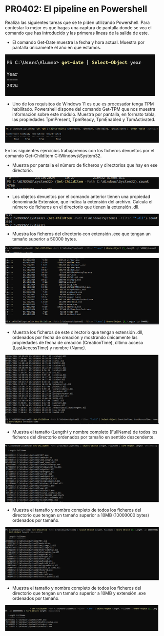 # PR0402: El pipeline en Powershell
Realiza las siguientes tareas que se te piden utilizando Powershell. Para contestar lo mejor es que hagas una captura de pantalla donde se vea el comando que has introducido y las primeras líneas de la salida de este.

- El comando Get-Date muestra la fecha y hora actual. Muestra por pantalla únicamente el año en que estamos.

![alt text](image.png)

- Uno de los requisitos de Windows 11 es que es procesador tenga TPM habilitado. Powershell dispone del comando Get-TPM que nos muestra información sobre este módulo. Muestra por pantalla, en formato tabla, las propiedades TpmPresent, TpmReady, TpmEnabled y TpmActivated.

![alt text](image-1.png)

En los siguientes ejercicios trabajaremos con los ficheros devueltos por el comando Get-ChildItem C:\Windows\System32.

- Muestra por pantalla el número de ficheros y directorios que hay en ese directorio.

![alt text](image-2.png)

- Los objetos devueltos por el comando anterior tienen una propiedad denominada Extension, que indica la extensión del archivo. Calcula el número de ficheros en el directorio que tienen la extensión .dll.

![alt text](image-3.png)

- Muestra los ficheros del directorio con extensión .exe que tengan un tamaño superior a 50000 bytes.

![alt text](image-4.png)

![alt text](image-5.png)

- Muestra los ficheros de este directorio que tengan extensión .dll, ordenados por fecha de creación y mostrando únicamente las propiedades de fecha de creación (CreationTime), último acceso (LastAccessTime) y nombre (Name).

![alt text](image-6.png)

- Muestra el tamaño (Length) y nombre completo (FullName) de todos los ficheros del directorio ordenados por tamaño en sentido descendente.

![alt text](image-7.png)

- Muestra el tamaño y nombre completo de todos los ficheros del directorio que tengan un tamaño superior a 10MB (10000000 bytes) ordenados por tamaño.

![alt text](image-8.png)

- Muestra el tamaño y nombre completo de todos los ficheros del directorio que tengan un tamaño superior a 10MB y extensión .exe ordenados por tamaño.

![alt text](image-9.png)